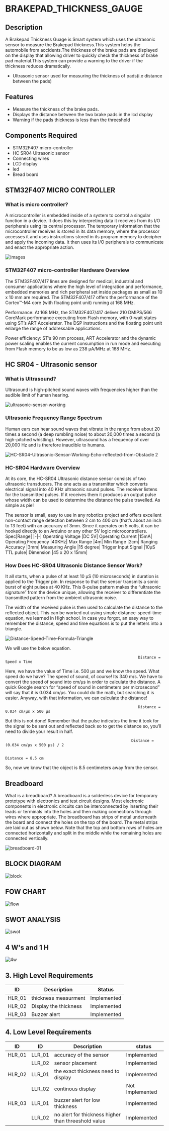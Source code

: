 # BRAKEPAD_THICKNESS_GAUGE
## Description
A  Brakepad Thickness Guage is  Smart  system which uses the ultrasonic sensor to measure the Brakepad thickness.This system helps the automobile from accidents.The thickness of the brake pads are displayed on the display that allowing driver to quickly check  the thickness of brake pad material.This system can provide a warning to the driver if the thickness reduces dramatically.

* Ultrasonic sensor used for  measuring the thickness of  pads(i.e distance between the pads)
## Features
* Measure the thickness of the brake pads.
* Displays the distance between the two brake pads in the lcd dsplay
* Warning if the pads thickness is less than the threeshold

## Components Required

* STM32F407 micro-controller
* HC SR04 Ultrasonic sensor
* Connecting wires
* LCD display
* led 
* Bread board



## STM32F407 MICRO CONTROLLER
### What is micro controller?
A microcontroller is embedded inside of a system to control a singular function in a device. It does this by interpreting data it receives from its I/O peripherals using its central processor. The temporary information that the microcontroller receives is stored in its data memory, where the processor accesses it and uses instructions stored in its program memory to decipher and apply the incoming data. It then uses its I/O peripherals to communicate and enact the appropriate action.

![images](https://user-images.githubusercontent.com/98877131/162895133-fa58c2ef-59b1-4a90-81f9-bc30ad256be0.jpg)



### STM32F407 micro-controller Hardware Overview

The STM32F407/417 lines are designed for medical, industrial and consumer applications where the high level of integration and performance, embedded memories and rich peripheral set inside packages as small as 10 x 10 mm are required.
The STM32F407/417 offers the performance of the Cortex™-M4 core (with floating point unit) running at 168 MHz.

Performance: At 168 MHz, the STM32F407/417 deliver 210 DMIPS/566 CoreMark performance executing from Flash memory, with 0-wait states using ST’s ART Accelerator. The DSP instructions and the floating point unit enlarge the range of addressable applications.

Power efficiency: ST’s 90 nm process, ART Accelerator and the dynamic power scaling enables the current consumption in run mode and executing from Flash memory to be as low as 238 µA/MHz at 168 MHz.


## HC SR04 - Ultrasonic sensor
### What is Ultrasound?
Ultrasound is high-pitched sound waves with frequencies higher than the audible limit of human hearing.

![ultrasonic-sensor-working](https://user-images.githubusercontent.com/98877131/162888370-e9b53591-4fab-4997-af5f-0bf9598c5932.gif)

### Ultrasonic Frequency Range Spectrum
Human ears can hear sound waves that vibrate in the range from about 20 times a second (a deep rumbling noise) to about 20,000 times a second (a high-pitched whistling). However, ultrasound has a frequency of over 20,000 Hz and is therefore inaudible to humans.

![HC-SR04-Ultrasonic-Sensor-Working-Echo-reflected-from-Obstacle 2](https://user-images.githubusercontent.com/73667634/162880524-b3a8556e-19a5-40cb-91e4-75ca246748f3.gif)

### HC-SR04 Hardware Overview
At its core, the HC-SR04 Ultrasonic distance sensor consists of two ultrasonic transducers. The one acts as a transmitter which converts electrical signal into 40 KHz ultrasonic sound pulses. The receiver listens for the transmitted pulses. If it receives them it produces an output pulse whose width can be used to determine the distance the pulse travelled. As simple as pie!

The sensor is small, easy to use in any robotics project and offers excellent non-contact range detection between 2 cm to 400 cm (that’s about an inch to 13 feet) with an accuracy of 3mm. Since it operates on 5 volts, it can be hooked directly to an Arduino or any other 5V logic microcontrollers.
Spec|Range|
|-|-|
Operating Voltage	|DC 5V|
Operating Current |15mA| 
Operating Frequency	|40KHz| 
Max Range	|4m| 
Min Range	|2cm| 
Ranging Accuracy |3mm|
Measuring Angle	|15 degree| 
Trigger Input Signal |10µS TTL pulse|
Dimension	|45 x 20 x 15mm|

### How Does HC-SR04 Ultrasonic Distance Sensor Work?
It all starts, when a pulse of at least 10 µS (10 microseconds) in duration is applied to the Trigger pin. In response to that the sensor transmits a sonic burst of eight pulses at 40 KHz. This 8-pulse pattern makes the “ultrasonic signature” from the device unique, allowing the receiver to differentiate the transmitted pattern from the ambient ultrasonic noise.

The width of the received pulse is then used to calculate the distance to the reflected object. This can be worked out using simple distance-speed-time equation, we learned in High school. In case you forgot, an easy way to remember the distance, speed and time equations is to put the letters into a triangle.

![Distance-Speed-Time-Formula-Triangle](https://user-images.githubusercontent.com/73667634/162880717-675d220f-75b0-4551-807a-933756aa5116.png)

We will use the below equation.


                                                               Distance = Speed x Time

Here, we have the value of Time i.e. 500 µs and we know the speed. What speed do we have? The speed of sound, of course! Its 340 m/s. We have to convert the speed of sound into cm/µs in order to calculate the distance. A quick Google search for “speed of sound in centimeters per microsecond” will say that it is 0.034 cm/µs. You could do the math, but searching it is easier. Anyway, with that information, we can calculate the distance!

                                                               Distance = 0.034 cm/µs x 500 µs

But this is not done! Remember that the pulse indicates the time it took for the signal to be sent out and reflected back so to get the distance so, you’ll need to divide your result in half.

                                                            Distance = (0.034 cm/µs x 500 µs) / 2

                                                                       Distance = 8.5 cm

So, now we know that the object is 8.5 centimeters away from the sensor.


## Breadboard
What is a breadboard?
A breadboard is a solderless device for temporary prototype with electronics and test circuit designs. Most electronic components in electronic circuits can be interconnected by inserting their leads or terminals into the holes and then making connections through wires where appropriate. The breadboard has strips of metal underneath the board and connect the holes on the top of the board. The metal strips are laid out as shown below. Note that the top and bottom rows of holes are connected horizontally and split in the middle while the remaining holes are connected vertically.

![breadboard-01](https://user-images.githubusercontent.com/73667634/162902794-bc058867-ec7f-4ed4-b6ca-e8a2ad40a858.jpg)






## BLOCK DIAGRAM

![block](https://user-images.githubusercontent.com/98877131/163234955-2b190c44-85da-4eff-bcf4-0a9e9420e121.png)

## FOW CHART


![flow](https://user-images.githubusercontent.com/98877131/163175914-b0fbacc4-c2b4-452f-ad41-d3e7b50c6b45.png)



## SWOT ANALYSIS
![swot](https://user-images.githubusercontent.com/98877131/162888560-8921b5af-6a05-410f-8ce5-410b9e394b1d.png)

## 4 W's and 1 H
![4w](https://user-images.githubusercontent.com/98877131/162888650-a9a8e59f-7da8-47d0-9348-d6e19a33ac34.png)


## 3. High Level Requirements
|ID|Description| Status |
|------|------| ----- |
|HLR_01|   thickness measurment | Implemented |
|HLR_02| Display the thickness   | Implemented |
|HLR_03|  Buzzer alert   | Implemented |


## 4. Low Level Requirements
|ID|ID|Description| status |
|------|------|------| ------ |
|HLR_01|LLR_01|    accuracy of the sensor  | Implemented |
||LLR_02|    sensor placement   | Implemented |
|HLR_02|LLR_01|    the exact thickness need to display |      Implemented |  
||LLR_02|   continous display    | Not Implemented |
|HLR_03|LLR_01|    buzzer alert for low thickness |     Implemented |          
||LLR_02|   no alert for thickness higher than threeshold value  | Implemented |   




